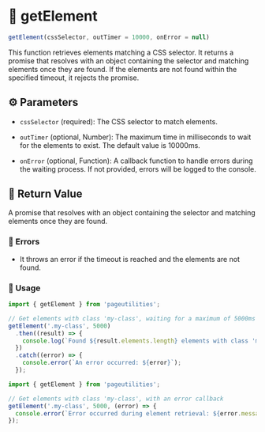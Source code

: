 
# :gem: getElement

```js
getElement(cssSelector, outTimer = 10000, onError = null)
```

This function retrieves elements matching a CSS selector. It returns a promise that resolves with an object containing the selector and matching elements once they are found. If the elements are not found within the specified timeout, it rejects the promise.

## :gear: Parameters

* `cssSelector` (required): The CSS selector to match elements.

* `outTimer` (optional, Number): The maximum time in milliseconds to wait for the elements to exist. The default value is 10000ms.

* `onError` (optional, Function): A callback function to handle errors during the waiting process. If not provided, errors will be logged to the console.

## :handshake: Return Value

A promise that resolves with an object containing the selector and matching elements once they are found.

### :red_circle: Errors

* It throws an error if the timeout is reached and the elements are not found.

### :scroll: Usage

```js
import { getElement } from 'pageutilities';

// Get elements with class 'my-class', waiting for a maximum of 5000ms
getElement('.my-class', 5000)
  .then((result) => {
    console.log(`Found ${result.elements.length} elements with class 'my-class'`);
  })
  .catch((error) => {
    console.error(`An error occurred: ${error}`);
  });
```

```js
import { getElement } from 'pageutilities';

// Get elements with class 'my-class', with an error callback
getElement('.my-class', 5000, (error) => {
  console.error(`Error occurred during element retrieval: ${error.message}`);
});
